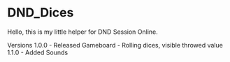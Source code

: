 # DND_Dices
Hello, this is my little helper for DND Session Online.

Versions 1.0.0 - Released Gameboard - Rolling dices, visible throwed value
1.1.0 - Added Sounds
